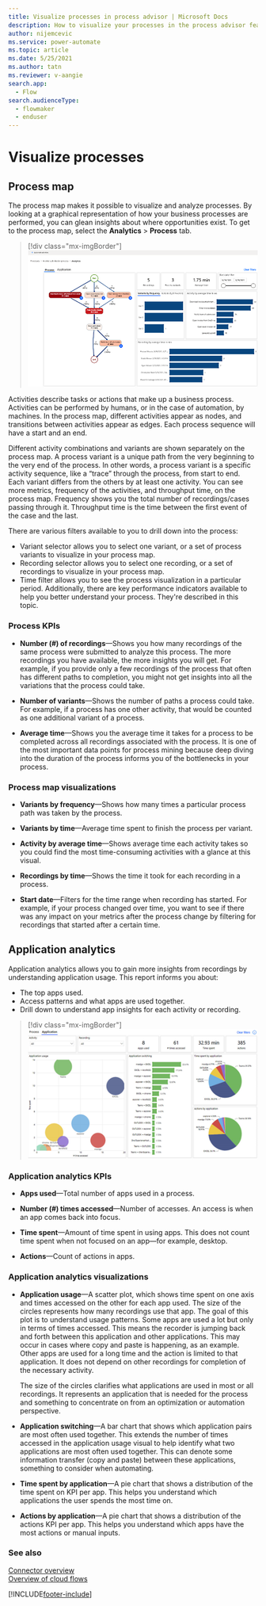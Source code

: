 ```yaml
---
title: Visualize processes in process advisor | Microsoft Docs
description: How to visualize your processes in the process advisor feature.
author: nijemcevic 
ms.service: power-automate
ms.topic: article
ms.date: 5/25/2021
ms.author: tatn
ms.reviewer: v-aangie
search.app: 
  - Flow
search.audienceType:
  - flowmaker
  - enduser
---
```


<!-- Please look for questions and comments in this topic. -->


# Visualize processes

## Process map

The process map makes it possible to visualize and analyze processes. By looking at a graphical representation of how your business processes are performed, you can glean insights about where opportunities exist. To get to the process map, select the **Analytics** > **Process** tab.

> [!div class="mx-imgBorder"]
> ![Process map](media/automation-reco-1.png "Process advisor process map")

Activities describe tasks or actions that make up a business process. Activities can be performed by humans, or in the case of automation, by machines. In the process map, different activities appear as nodes, and transitions between activities appear as edges.  Each process sequence will have a start and an end.

Different activity combinations and variants are shown separately on the process map. A process variant is a unique path from the very beginning to the very end of the process. In other words, a process variant is a specific activity sequence, like a “trace” through the process, from start to end. Each variant differs from the others by at least one activity. You can see more metrics, frequency of the activities, and throughput time, on the process map. Frequency shows you the total number of recordings/cases passing through it. Throughput time is the time between the first event of the case and the last.

There are various filters available to you to drill down into the process:

- Variant selector allows you to select one variant, or a set of process variants to visualize in your process map.
- Recording selector allows you to select one recording, or a set of recordings to visualize in your process map.
- Time filter allows you to see the process visualization in a particular period. Additionally, there are key performance indicators available to help you better understand your process. They're described in this topic.


<!-- The style guide says to use "analytics" instead of "KPI." Will that change work here? https://styleguides.azurewebsites.net/Styleguide/Read?id=2696&topicid=44358 -->


### Process KPIs

- **Number (#) of recordings**&mdash;Shows you how many recordings of the same process were submitted to analyze this process. The more recordings you have available, the more insights you will get. For example, if you provide only a few recordings of the process that often has different paths to completion, you might not get insights into all the variations that the process could take.

- **Number of variants**&mdash;Shows the number of paths a process could take. For example, if a process has one other activity, that would be counted as one additional variant of a process.

- **Average time**&mdash;Shows you the average time it takes for a process to be completed across all recordings associated with the process. It is one of the most important data points for process mining because deep diving into the duration of the process informs you of the bottlenecks in your process.

### Process map visualizations

- **Variants by frequency**&mdash;Shows how many times a particular process path was taken by the process.

- **Variants by time**&mdash;Average time spent to finish the process per variant.

- **Activity by average time**&mdash;Shows average time each activity takes so you could find the most time-consuming activities with a glance at this visual.

- **Recordings by time**&mdash;Shows the time it took for each recording in a process.

- **Start date**&mdash;Filters for the time range when recording has started. For example, if your process changed over time, you want to see if there was any impact on your metrics after the process change by filtering for recordings that started after a certain time.

## Application analytics

Application analytics allows you to gain more insights from recordings by understanding application usage. This report informs you about:


<!-- The third line below ("Drill down ...") doesn't align grammatically with the other two lines. Those two start with nouns, but the third starts with a verb. Can "Drill down to understand" be removed and then start with "App insights ..."? -->

- The top apps used.
- Access patterns and what apps are used together.
- Drill down to understand app insights for each activity or recording.

> [!div class="mx-imgBorder"]
> ![Application analytics](media/application-analytics.png "Application analytics")


<!-- See my previous note about KPI. -->


### Application analytics KPIs

- **Apps used**&mdash;Total number of apps used in a process.

- **Number (#) times accessed**&mdash;Number of accesses. An access is when an app comes back into focus.

- **Time spent**&mdash;Amount of time spent in using apps. This does not count time spent when not focused on an app—for example, desktop.

- **Actions**&mdash;Count of actions in apps.

### Application analytics visualizations

- **Application usage**&mdash;A scatter plot, which shows time spent on one axis and times accessed on the other for each app used. The size of the circles represents how many recordings use that app. The goal of this plot is to understand usage patterns. Some apps are used a lot but only in terms of times accessed. This means the recorder is jumping back and forth between this application and other applications. This may occur in cases where copy and paste is happening, as an example. Other apps are used for a long time and the action is limited to that application. It does not depend on other recordings for completion of the necessary activity.

    The size of the circles clarifies what applications are used in most or all recordings. It represents an application that is needed for the process and something to concentrate on from an optimization or automation perspective.

- **Application switching**&mdash;A bar chart that shows which application pairs are most often used together. This extends the number of times accessed in the application usage visual to help identify what two applications are most often used together. This can denote some information transfer (copy and paste) between these applications, something to consider when automating.

<!-- Would "analytics" work in place of "KPI" here? -->

- **Time spent by application**&mdash;A pie chart that shows a distribution of the time spent on KPI per app. This helps you understand which applications the user spends the most time on.


<!-- Not sure if a word is missing below. Please check "... the actions KPI per app." Also, KPI again. -->


- **Actions by application**&mdash;A pie chart that shows a distribution of the actions KPI per app. This helps you understand which apps have the most actions or manual inputs.

### See also

[Connector overview](/connectors/connectors)<br/>
[Overview of cloud flows](overview-cloud.md)

[!INCLUDE[footer-include](includes/footer-banner.md)]
